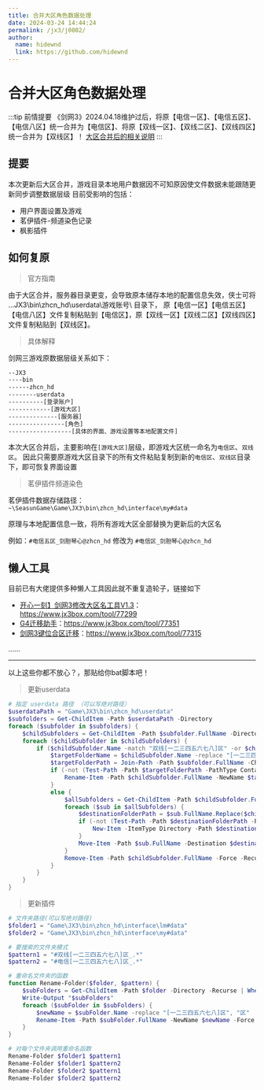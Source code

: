 ```yaml
---
title: 合并大区角色数据处理
date: 2024-03-24 14:44:24
permalink: /jx3/j0002/
author: 
  name: hidewnd
  link: https://github.com/hidewnd
---
```


# 合并大区角色数据处理


:::tip 前情提要 
《剑网3》2024.04.18维护过后，将原【电信一区】、【电信五区】、【电信八区】统一合并为【电信区】、将原【双线一区】、【双线二区】、【双线四区】统一合并为【双线区】！
[大区合并后的相关说明](https://jx3.xoyo.com/index/#/article-details?kid=1333627)
:::

## 提要
本次更新后大区合并，游戏目录本地用户数据因不可知原因使文件数据未能跟随更新同步调整数据层级
目前受影响的包括：
- 用户界面设置及游戏
- 茗伊插件-频道染色记录
- 枫影插件

## 如何复原

> 官方指南

由于大区合并，服务器目录更变，会导致原本储存本地的配置信息失效，侠士可将 ...JX3\bin\zhcn_hd\userdata\游戏账号\ 目录下，
原【电信一区】【电信五区】【电信八区】文件复制粘贴到【电信区】，原【双线一区】【双线二区】【双线四区】文件复制粘贴到【双线区】。

> 具体解释

剑网三游戏原数据层级关系如下：

```bash
--JX3
----bin
------zhcn_hd
--------userdata
----------[登录账户]
------------[游戏大区]
--------------[服务器]
----------------[角色]
------------------[具体的界面、游戏设置等本地配置文件]

```

本次大区合并后，主要影响在`[游戏大区]`层级，即游戏大区统一命名为`电信区`、`双线区`。
因此只需要原游戏大区目录下的所有文件粘贴复制到新的`电信区`、`双线区`目录下，即可恢复界面设置



> 茗伊插件频道染色

茗伊插件数据存储路径：`~\SeasunGame\Game\JX3\bin\zhcn_hd\interface\my#data`

原理与本地配置信息一致，将所有游戏大区全部替换为更新后的大区名

例如：`#电信五区_剑胆琴心@zhcn_hd` 修改为 `#电信区_剑胆琴心@zhcn_hd`

## 懒人工具

目前已有大佬提供多种懒人工具因此就不重复造轮子，链接如下

- [开心一刻】剑网3修改大区名工具V1.3](https://cdn.jx3box.com/upload/post/2024/4/18/81_9157775.exe)：<https://www.jx3box.com/tool/77299> 
- [G4迁移助手](https://cdn.jx3box.com/upload/post/2024/4/18/1930_5371786.exe)：<https://www.jx3box.com/tool/77351>
- [剑网3键位合区迁移](https://cdn.jx3box.com/upload/post/2024/4/18/159722_5916385.zip)：<https://www.jx3box.com/tool/77315>

......



--- 

以上这些你都不放心？，那贴给你bat脚本吧！

> 更新userdata
```powershell
# 指定 userdata 路径 （可以写绝对路径）
$userdataPath = "Game\JX3\bin\zhcn_hd\userdata"
$subfolders = Get-ChildItem -Path $userdataPath -Directory
foreach ($subfolder in $subfolders) {
    $childSubfolders = Get-ChildItem -Path $subfolder.FullName -Directory
    foreach ($childSubfolder in $childSubfolders) {
        if ($childSubfolder.Name -match "双线[一二三四五六七八]区" -or $childSubfolder.Name -match "电信[一二三四五六七八]区") {
            $targetFolderName = $childSubfolder.Name -replace "[一二三四五六七八]", ""
            $targetFolderPath = Join-Path -Path $subfolder.FullName -ChildPath $targetFolderName
            if (-not (Test-Path -Path $targetFolderPath -PathType Container)) {
                Rename-Item -Path $childSubfolder.FullName -NewName $targetFolderName -Force
            }
            else {
                $allSubfolders = Get-ChildItem -Path $childSubfolder.FullName -Directory -Recurse
                foreach ($sub in $allSubfolders) {
                    $destinationFolderPath = $sub.FullName.Replace($childSubfolder.FullName, $targetFolderPath)
                    if (-not (Test-Path -Path $destinationFolderPath -PathType Container)) {
                        New-Item -ItemType Directory -Path $destinationFolderPath | Out-Null
                    }
                    Move-Item -Path $sub.FullName -Destination $destinationFolderPath -Force
                }
                Remove-Item -Path $childSubfolder.FullName -Force -Recurse
            }
        }
    }
}
```


> 更新插件
```powershell
# 文件夹路径(可以写绝对路径)
$folder1 = "Game\JX3\bin\zhcn_hd\interface\lm#data"
$folder2 = "Game\JX3\bin\zhcn_hd\interface\my#data"

# 要搜索的文件夹模式
$pattern1 = "#双线[一二三四五六七八]区_.*"
$pattern2 = "#电信[一二三四五六七八]区_.*"

# 重命名文件夹的函数
function Rename-Folder($folder, $pattern) {
    $subFolders = Get-ChildItem -Path $folder -Directory -Recurse | Where-Object {$_.Name -match $pattern}
    Write-Output "$subFolders"
    foreach ($subFolder in $subFolders) {
        $newName = $subFolder.Name -replace "[一二三四五六七八]区", "区"
        Rename-Item -Path $subFolder.FullName -NewName $newName -Force
    }
}

# 对每个文件夹调用重命名函数
Rename-Folder $folder1 $pattern1
Rename-Folder $folder1 $pattern2
Rename-Folder $folder2 $pattern1
Rename-Folder $folder2 $pattern2
```